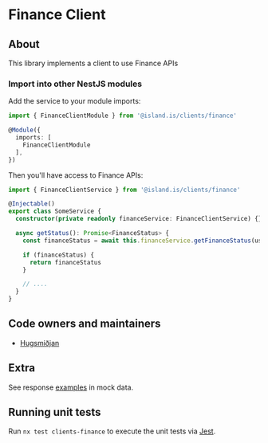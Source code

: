 <!-- gitbook-navigation: "Finance" -->

# Finance Client

## About

This library implements a client to use Finance APIs

### Import into other NestJS modules

Add the service to your module imports:

```typescript
import { FinanceClientModule } from '@island.is/clients/finance'

@Module({
  imports: [
    FinanceClientModule
  ],
})
```

Then you'll have access to Finance APIs:

```typescript
import { FinanceClientService } from '@island.is/clients/finance'

@Injectable()
export class SomeService {
  constructor(private readonly financeService: FinanceClientService) {}

  async getStatus(): Promise<FinanceStatus> {
    const financeStatus = await this.financeService.getFinanceStatus(user.nationalId, user)

    if (financeStatus) {
      return financeStatus
    }

    // ....
  }
}
```

## Code owners and maintainers

- [Hugsmiðjan](https://github.com/orgs/island-is/teams/hugsmidjan)

## Extra

See response [examples](/libs/api/mocks/src/domains/finance/index.ts) in mock data.

## Running unit tests

Run `nx test clients-finance` to execute the unit tests via [Jest](https://jestjs.io).
